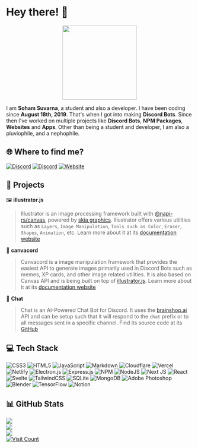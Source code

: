 # Hey there! 👋

<p align="center">
    <img src="https://raw.githubusercontent.com/sohamsuvarna/sohamsuvarna/master/banner-rounded.png" height="200"></img>
</p>

I am **Soham Suvarna**, a student and also a developer. I have been coding since **August 18th, 2019**. That's when I got into making **Discord Bots**. Since then I've worked on multiple projects like **Discord Bots**, **NPM Packages**, **Websites** and **Apps**. Other than being a student and developer, I am also a pluviophile, and a nephophile.

## 🌐 Where to find me?
[![Discord](https://img.shields.io/badge/DISCORD-5865F2.svg?style=for-the-badge&logo=Discord&logoColor=FFFFFF)](https://discord.com/users/560484031838552064)
[![Discord](https://img.shields.io/badge/TWITTER-1DA1F2.svg?style=for-the-badge&logo=Twitter&logoColor=FFFFFF)](https://twitter.com/soham_suvarna)
[![Website](https://img.shields.io/badge/PORTFOLIO-7289DA.svg?style=for-the-badge&logo=aboutdotme&logoColor=FFFFFF)](https://sohamsuvarna.now.sh)

## 📂 Projects
🖼 **illustrator.js**
> Illustrator is an image processing framework built with [@napi-rs/canvas](https://www.npmjs.com/package/@napi-rs/canvas), powered by [skia graphics](https://skia.org). Illustrator offers various utilities such as ` Layers `, ` Image Manipulation `, ` Tools such as Color `, ` Eraser `, ` Shapes `, ` Animation `, etc. Learn more about it at its [documentation website](https://illustrator.js.org)

🎨 **canvacord**
> Canvacord is a image manipulation framework that provides the easiest API to generate images primarily used in Discord Bots such as memes, XP cards, and other image related utilities. It is also based on Canvas API and is being built on top of [illustrator.js](https://illustrator.js.org). Learn more about it at its [documentation website](https://canvacord.js.org)

💬 **Chat**
> Chat is an AI-Powered Chat Bot for Discord. It uses the [brainshop.ai](https://brainshop.ai) API and can be setup such that it will respond to the `chat` prefix or to all messages sent in a specific channel. Find its source code at its [GitHub](https://github.com/sohamsuvarna/chat)

## 💻 Tech Stack
![CSS3](https://img.shields.io/badge/css3-%231572B6.svg?style=for-the-badge&logo=css3&logoColor=white) ![HTML5](https://img.shields.io/badge/html5-%23E34F26.svg?style=for-the-badge&logo=html5&logoColor=white) ![JavaScript](https://img.shields.io/badge/javascript-%23323330.svg?style=for-the-badge&logo=javascript&logoColor=%23F7DF1E) ![Markdown](https://img.shields.io/badge/markdown-%23000000.svg?style=for-the-badge&logo=markdown&logoColor=white) ![Cloudflare](https://img.shields.io/badge/Cloudflare-F38020?style=for-the-badge&logo=Cloudflare&logoColor=white) ![Vercel](https://img.shields.io/badge/vercel-%23000000.svg?style=for-the-badge&logo=vercel&logoColor=white) ![Netlify](https://img.shields.io/badge/netlify-%23000000.svg?style=for-the-badge&logo=netlify&logoColor=#00C7B7) ![Electron.js](https://img.shields.io/badge/Electron-191970?style=for-the-badge&logo=Electron&logoColor=white) ![Express.js](https://img.shields.io/badge/express.js-%23404d59.svg?style=for-the-badge&logo=express&logoColor=%2361DAFB) ![NPM](https://img.shields.io/badge/NPM-%23000000.svg?style=for-the-badge&logo=npm&logoColor=white) ![NodeJS](https://img.shields.io/badge/node.js-6DA55F?style=for-the-badge&logo=node.js&logoColor=white) ![Next JS](https://img.shields.io/badge/Next-black?style=for-the-badge&logo=next.js&logoColor=white) ![React](https://img.shields.io/badge/react-%2320232a.svg?style=for-the-badge&logo=react&logoColor=%2361DAFB) ![Svelte](https://img.shields.io/badge/svelte-%23f1413d.svg?style=for-the-badge&logo=svelte&logoColor=white) ![TailwindCSS](https://img.shields.io/badge/tailwindcss-%2338B2AC.svg?style=for-the-badge&logo=tailwind-css&logoColor=white) ![SQLite](https://img.shields.io/badge/sqlite-%2307405e.svg?style=for-the-badge&logo=sqlite&logoColor=white) ![MongoDB](https://img.shields.io/badge/MongoDB-%234ea94b.svg?style=for-the-badge&logo=mongodb&logoColor=white) ![Adobe Photoshop](https://img.shields.io/badge/adobe%20photoshop-%2331A8FF.svg?style=for-the-badge&logo=adobephotoshop&logoColor=white) ![Blender](https://img.shields.io/badge/blender-%23F5792A.svg?style=for-the-badge&logo=blender&logoColor=white) ![TensorFlow](https://img.shields.io/badge/TensorFlow-%23FF6F00.svg?style=for-the-badge&logo=TensorFlow&logoColor=white) ![Notion](https://img.shields.io/badge/Notion-%23000000.svg?style=for-the-badge&logo=notion&logoColor=white)

## 📊 GitHub Stats 
![](https://github-readme-stats.vercel.app/api?username=sohamsuvarna&theme=tokyonight&hide_border=true&include_all_commits=true&count_private=true)<br/>
![](https://github-readme-streak-stats.herokuapp.com/?user=sohamsuvarna&theme=tokyonight&hide_border=true)<br/>
![](https://github-readme-stats.vercel.app/api/top-langs/?username=sohamsuvarna&theme=tokyonight&hide_border=true&include_all_commits=true&count_private=true&layout=compact)<br/>
[![Visit Count](https://visitcount.itsvg.in/api?id=sohamsuvarna&label=Profile%20Views&color=1&icon=8&pretty=true)](https://visitcount.itsvg.in)
